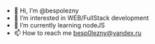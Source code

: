 - 👋 Hi, I’m @bespolezny
- 👀 I’m interested in WEB/FullStack development
- 🌱 I’m currently learning nodeJS
- 📫 How to reach me besp0lezny@yandex.ru 
